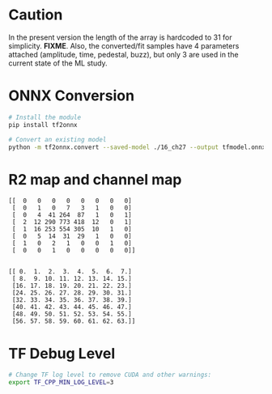 
# Caution

In the present version the length of the array is hardcoded to 31 for simplicity. __FIXME__.
Also, the converted/fit samples have 4 parameters attached (amplitude, time, pedestal, buzz),
but only 3 are used in the current state of the ML study.

# ONNX Conversion

```bash
# Install the module
pip install tf2onnx

# Convert an existing model
python -m tf2onnx.convert --saved-model ./16_ch27 --output tfmodel.onnx
```

# R2 map and channel map

```
[[  0   0   0   0   0   0   0   0]
 [  0   1   0   7   3   1   0   0]
 [  0   4  41 264  87   1   0   1]
 [  2  12 290 773 418  12   0   1]
 [  1  16 253 554 305  10   1   0]
 [  0   5  14  31  29   1   0   0]
 [  1   0   2   1   0   0   1   0]
 [  0   0   1   0   0   0   0   0]]


[[ 0.  1.  2.  3.  4.  5.  6.  7.]
 [ 8.  9. 10. 11. 12. 13. 14. 15.]
 [16. 17. 18. 19. 20. 21. 22. 23.]
 [24. 25. 26. 27. 28. 29. 30. 31.]
 [32. 33. 34. 35. 36. 37. 38. 39.]
 [40. 41. 42. 43. 44. 45. 46. 47.]
 [48. 49. 50. 51. 52. 53. 54. 55.]
 [56. 57. 58. 59. 60. 61. 62. 63.]]

```

# TF Debug Level

```bash
# Change TF log level to remove CUDA and other warnings:
export TF_CPP_MIN_LOG_LEVEL=3
```